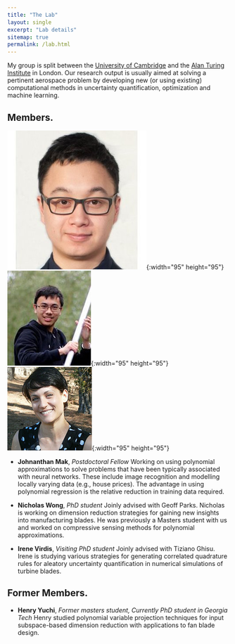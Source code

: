 ```yaml
---
title: "The Lab"
layout: single
excerpt: "Lab details"
sitemap: true
permalink: /lab.html
---
```


My group is split between the [University of Cambridge](https://www.cam.ac.uk) and the [Alan Turing Institute](https://www.turing.ac.uk) in London. Our research output is usually aimed at solving a pertinent aerospace problem by developing new (or using existing) computational methods in uncertainty quantification, optimization and machine learning. 

## Members.
![alt text](https://raw.githubusercontent.com/psesh/psesh.github.io/master/images/jonny.jpg "Johnanthan Mak" ){:width="95" height="95"} ![alt text](https://raw.githubusercontent.com/psesh/psesh.github.io/master/images/nick.jpg "Nicholas Wong" ){:width="95" height="95"} ![alt text](https://raw.githubusercontent.com/psesh/psesh.github.io/master/images/irene.jpg "Irene Virdis"){:width="95" height="95"}

- **Johnanthan Mak**, *Postdoctoral Fellow*
Working on using polynomial approximations to solve problems that have been typically associated with neural networks. These include image recognition and modelling locally varying data (e.g., house prices). The advantage in using polynomial regression is the relative reduction in training data required.

- **Nicholas Wong**, *PhD student*
Joinly advised with Geoff Parks. Nicholas is working on dimension reduction strategies for gaining new insights into manufacturing blades. He was previously a Masters student with us and worked on compressive sensing methods for polynomial approximations. 

- **Irene Virdis**, *Visiting PhD student*
Joinly advised with Tiziano Ghisu. Irene is studying various strategies for generating correlated quadrature rules for aleatory uncertainty quantification in numerical simulations of turbine blades. 

## Former Members.
- **Henry Yuchi**, *Former masters student, Currently PhD student in Georgia Tech*
Henry studied polynomial variable projection techniques for input subspace-based dimension reduction with applications to fan blade design.

